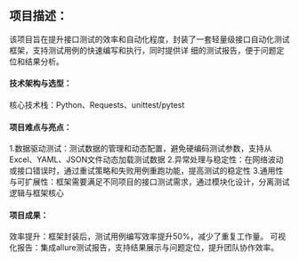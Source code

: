 ## 项目描述：
该项目旨在提升接口测试的效率和自动化程度，封装了一套轻量级接口自动化测试框架，支持测试用例的快速编写和执行，同时提供详
细的测试报告，便于问题定位和结果分析。
#### 技术架构与选型：
核心技术栈：Python、Requests、unittest/pytest
#### 项目难点与亮点：
1.数据驱动测试：测试数据的管理和动态配置，避免硬编码测试参数，支持从Excel、YAML、JSON文件动态加载测试数据
2.异常处理与稳定性：在网络波动或接口错误时，通过重试策略和失败用例重跑功能，提高测试的稳定性
3.通用性与可扩展性：框架需要满足不同项目的接口测试需求，通过模块化设计，分离测试逻辑与框架核心
#### 项目成果：
效率提升：框架封装后，测试用例编写效率提升50%，减少了重复工作量。
可视化报告：集成allure测试报告，支持结果展示与问题定位，提升团队协作效率。
